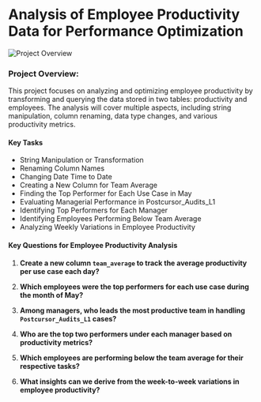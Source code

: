 # Analysis of Employee Productivity Data for Performance Optimization
![Project Overview](images/project_overview.png)


### Project Overview: 

This project focuses on analyzing and optimizing employee productivity by transforming and querying the data stored in two tables: productivity and employees. 
The analysis will cover multiple aspects, including string manipulation, column renaming, data type changes, and various productivity metrics.

#### Key Tasks

- String Manipulation or Transformation
- Renaming Column Names
- Changing Date Time to Date
- Creating a New Column for Team Average
- Finding the Top Performer for Each Use Case in May
- Evaluating Managerial Performance in Postcursor_Audits_L1
- Identifying Top Performers for Each Manager
- Identifying Employees Performing Below Team Average
- Analyzing Weekly Variations in Employee Productivity


#### Key Questions for Employee Productivity Analysis

1. **Create a new column `team_average` to track the average productivity per use case each day?**

2. **Which employees were the top performers for each use case during the month of May?**

3. **Among managers, who leads the most productive team in handling `Postcursor_Audits_L1` cases?**

4. **Who are the top two performers under each manager based on productivity metrics?**

5. **Which employees are performing below the team average for their respective tasks?**

6. **What insights can we derive from the week-to-week variations in employee productivity?**
